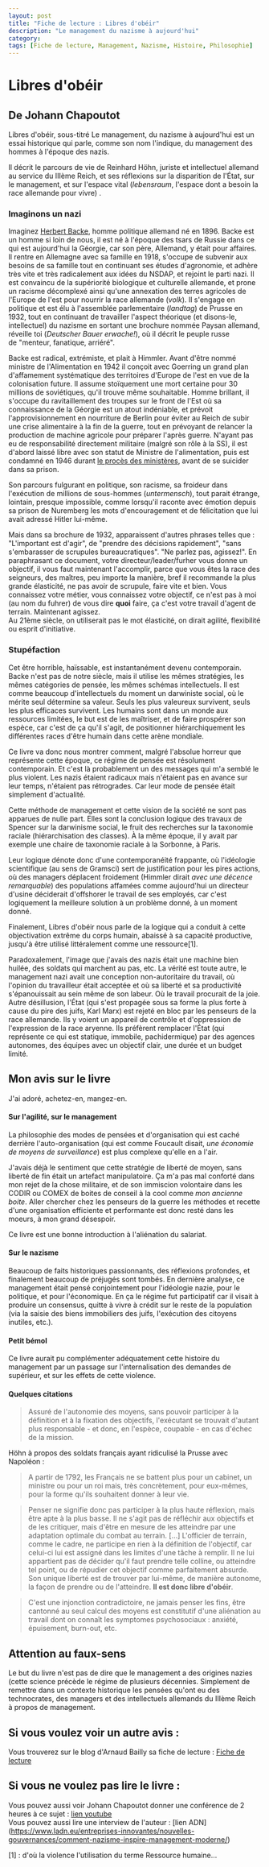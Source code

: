 ```yaml
---
layout: post
title: "Fiche de lecture : Libres d'obéir"
description: "Le management du nazisme à aujourd'hui"
category: 
tags: [Fiche de lecture, Management, Nazisme, Histoire, Philosophie]
---
```



# Libres d'obéir
## De Johann Chapoutot

Libres d'obéir, sous-titré Le management, du nazisme à aujourd'hui est un essai historique qui parle, comme son nom
l'indique, du management des hommes à l'époque des nazis.   

Il décrit le parcours de vie de Reinhard Höhn, juriste et intellectuel allemand au service du IIIème Reich, et ses
 réflexions sur la disparition de l'État, sur le management, et sur l'espace vital (_lebensraum_, l'espace dont a 
besoin la race allemande pour vivre) . 

### Imaginons un nazi

Imaginez [Herbert Backe](https://fr.wikipedia.org/wiki/Herbert_Backe), homme 
politique allemand né en 1896. Backe est un homme si loin de nous, il est né à l'époque des tsars de Russie dans ce qui
est aujourd'hui la Géorgie, car son père, Allemand, y était pour affaires. Il rentre en Allemagne avec sa famille en 
1918, s'occupe de subvenir aux besoins de sa famille tout en continuant ses études d'agronomie, et adhère très vite et
très radicalement aux idées du NSDAP, et rejoint le parti nazi. Il est convaincu de la supériorité biologique 
et culturelle allemande, et prone un racisme décomplexé ainsi qu'une annexation des terres agricoles de l'Europe de l'est
pour nourrir la race allemande (_volk_). Il s'engage en politique et est élu à l'assemblée parlementaire (_landtag_) 
de Prusse en 1932, tout en continuant de travailler l'aspect théorique (et disons-le, intellectuel) du nazisme en sortant
une brochure nommée Paysan allemand, réveille toi (_Deutscher Bauer erwache!_), où il décrit le peuple russe    
de "menteur, fanatique, arriéré".   

Backe est radical, extrémiste, et plait
à Himmler. Avant d'être nommé ministre de l'Alimentation en 1942 il conçoit avec Goerring un grand plan d'affamement systématique des
territoires d'Europe de l'est en vue de la colonisation future. Il assume stoïquement une mort certaine 
pour 30 millions de soviétiques, qu'il trouve même souhaitable. Homme brillant, il s'occupe du ravitaillement des troupes
sur le front de l'Est où sa connaissance de la Géorgie est un atout indéniable, et prévoit l'approvisionnement en 
nourriture de Berlin pour éviter au Reich de subir une crise alimentaire à la fin de la guerre, tout en 
prévoyant de relancer la production de machine agricole pour préparer l'après guerre. N'ayant pas eu de responsabilité directement militaire (malgré son rôle à la SS), il est d'abord laissé libre avec son statut de Ministre de 
l'alimentation, puis est condamné en 1946 durant [le procès des ministères](https://fr.wikipedia.org/wiki/Proc%C3%A8s_des_Minist%C3%A8res), avant
 de se suicider dans sa prison.   
 
Son parcours fulgurant en politique, son racisme, sa froideur dans l'exécution de millions de sous-hommes 
(_untermensch_), tout parait étrange, lointain, presque impossible, 
comme lorsqu'il raconte avec émotion depuis sa prison de Nuremberg les mots d'encouragement et de félicitation que lui avait adressé
Hitler lui-même.    


Mais dans sa brochure de 1932, apparaissent d'autres phrases telles que  : 
"L'important est d'agir", de "prendre des décisions rapidement", "sans s'embarasser de scrupules bureaucratiques". "Ne 
parlez pas, agissez!". En paraphrasant ce document, votre directeur/leader/furher vous donne un objectif, il vous faut maintenant
l'accomplir, parce que vous êtes la race des seigneurs, des maîtres, peu importe la manière, bref il recommande 
la plus grande élasticité, ne pas avoir de scrupule, faire vite et bien. Vous connaissez votre métier, vous connaissez
votre objectif, ce n'est pas à moi (au nom du fuhrer) de vous dire **quoi** faire, ça c'est votre travail d'agent de 
terrain. Maintenant agissez.    
Au 21ème siècle, on utiliserait pas le mot élasticité, on dirait agilité, flexibilité ou esprit d'initiative.


### Stupéfaction

Cet être horrible, haïssable, est instantanément devenu contemporain. Backe n'est pas de notre siècle,
mais il utilise les mêmes stratégies, les mêmes catégories de pensée, les mêmes schémas intellectuels. Il est comme
beaucoup d'intellectuels du moment un darwiniste social, où le mérite seul détermine sa valeur. 
Seuls les plus valeureux survivent, seuls les plus efficaces
survivent. Les humains sont dans un monde aux ressources limitées, le but est de les maîtriser, et de faire
 prospérer son espèce, car c'est de ça qu'il s'agit, de positionner hiérarchiquement les différentes races 
d'être humain dans cette arène mondiale. 


Ce livre va donc nous montrer comment, malgré l'absolue horreur que représente cette époque, ce régime de pensée 
est résolument contemporain. Et c'est là probablement un des messages qui m'a semblé le plus violent. Les nazis étaient radicaux
mais n'étaient pas en avance sur leur temps, n'étaient pas rétrogrades. Car leur mode de pensée était simplement d'actualité.

Cette méthode de management et cette vision de la société ne sont pas apparues de nulle part. Elles sont la conclusion 
logique des travaux de Spencer sur la darwinisme social, le fruit des recherches sur la taxonomie raciale (hiérarchisation des classes).
À la même époque, il y avait par exemple une chaire de taxonomie raciale à la Sorbonne, à Paris. 

Leur logique dénote donc d'une contemporanéité frappante, où l'idéologie scientifique (au sens de Gramsci) sert de justification
pour les pires actions, où des managers déplacent froidement (Himmler dirait _avec une décence remarquable_) des 
populations affamées comme aujourd'hui un directeur d'usine déciderait d'offshorer le travail
de ses employés, car c'est logiquement la meilleure solution à un problème donné, à un moment donné.  
 
Finalement, Libres d'obéir nous parle de la logique qui a conduit à cette objectivation extrême du corps humain, abaissé
à sa capacité productive, jusqu'à être utilisé littéralement comme une ressource[1].

Paradoxalement, l'image que j'avais des nazis était une machine bien huilée, des soldats qui marchent au pas, etc. La 
vérité est toute autre, le management nazi avait une conception non-autoritaire du travail, où l'opinion du travailleur était
acceptée et où sa liberté et sa productivité s'épanouissait au sein même de son labeur. Où le travail procurait de la joie.
Autre désillusion, l'État (qui s'est propagée sous sa forme la plus forte à cause du pire des juifs, Karl Marx) est rejeté
en bloc par les penseurs de la race allemande. Ils y voient un appareil de contrôle et d'oppression de l'expression de la
race aryenne. Ils préfèrent remplacer l'État (qui représente ce qui est statique, immobile, pachidermique) par 
des agences autonomes, des équipes avec un objectif clair, une durée et un budget limité.

  
## Mon avis sur le livre

J'ai adoré, achetez-en, mangez-en.

#### Sur l'agilité, sur le management

La philosophie des modes de pensées et d'organisation qui est caché derrière l'auto-organisation (qui est comme 
Foucault disait, _une économie de moyens de surveillance_) est plus complexe qu'elle en a l'air. 

J'avais déjà le sentiment que cette stratégie de liberté de moyen, sans liberté de fin était un artefact manipulatoire.
Ça m'a pas mal conforté dans mon rejet de la chose militaire, et de son immiscion volontaire dans les CODIR ou COMEX de
 boites de conseil à la cool comme _mon ancienne boite_.  Aller chercher chez les penseurs de la guerre les méthodes et recette d'une organisation efficiente et performante est 
 donc resté dans les moeurs, à mon grand désespoir.
 
Ce livre est une bonne introduction à l'aliénation du salariat.
 
#### Sur le nazisme
Beaucoup de faits historiques passionnants, des réflexions profondes, et finalement beaucoup de préjugés sont tombés.
En dernière analyse, ce management était pensé conjointement pour l'idéologie nazie, pour le politique, et pour l'économique.
En ça le régime fut participatif car il visait à produire un consensus, quitte à vivre à crédit sur le reste
de la population (via la saisie des biens immobiliers des juifs, l'exécution des citoyens inutiles, etc.). 

#### Petit bémol     

Ce livre aurait pu complémenter adéquatement cette histoire du management par un passage sur l'internalisation des 
demandes de supérieur, et sur les effets de cette violence. 
 
#### Quelques citations    
>Assuré de l'autonomie des moyens, sans pouvoir participer à la définition et à la fixation des objectifs, 
>l'exécutant se trouvait d'autant plus responsable - et donc, en l'espèce, coupable - en cas d'échec de la mission.   
 
 
 Höhn à propos des soldats français ayant ridiculisé la Prusse avec Napoléon : 
> A partir de 1792, les Français ne se battent plus pour un cabinet, un ministre ou pour un roi mais, très
>concrètement, pour eux-mêmes, pour la forme qu'ils souhaitent donner à leur vie.


> Penser ne signifie donc pas participer à la plus haute réflexion, mais être apte à la plus basse. Il ne s'agit pas
>de réfléchir aux objectifs et de les critiquer, mais d'être en mesure de les atteindre par une adaptation optimale du 
>combat au terrain. [...] L'officier de terrain, comme le cadre, ne participe en rien à la définition de l'objectif, 
>car celui-ci lui est assigné dans les limites d'une tâche à remplir. Il ne lui appartient pas de décider qu'il faut
>prendre telle colline, ou atteindre tel point, ou de répudier cet objectif comme parfaitement absurde. Son unique 
>liberté est de trouver par lui-même, de manière autonome, la façon de prendre ou de l'atteindre. **Il est donc
>libre d'obéir**. 
 
 
 > C'est une injonction contradictoire, ne jamais penser les fins, être cantonné au seul calcul des moyens est constitutif d'une aliénation au travail dont 
>on connaît les symptomes psychosociaux : anxiété, épuisement, burn-out, etc.

## Attention au faux-sens

Le but du livre n'est pas de dire que le management a des origines nazies (cette science précède le régime 
de plusieurs décennies. Simplement de remettre dans un contexte 
historique les pensées qu'ont eu des technocrates, des managers et des intellectuels allemands du IIIème Reich à
propos de management.

## Si vous voulez voir un autre avis : 
Vous trouverez sur le blog d'Arnaud Bailly sa fiche de lecture : [Fiche de lecture](http://abailly.github.io/posts/libres-d-obeir.html)

## Si vous ne voulez pas lire le livre : 
Vous pouvez aussi voir Johann Chapoutot donner une conférence de 2 heures à ce sujet : [lien youtube](https://www.youtube.com/watch?v=Lfe5shsp4Hw)     
Vous pouvez aussi lire une interview de l'auteur : [lien ADN] (https://www.ladn.eu/entreprises-innovantes/nouvelles-gouvernances/comment-nazisme-inspire-management-moderne/)

[1] : d'où la violence l'utilisation du terme Ressource humaine...
